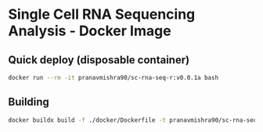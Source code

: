 # Single Cell RNA Sequencing Analysis - Docker Image

## Quick deploy (disposable container)

````sh
docker run --rm -it pranavmishra90/sc-rna-seq-r:v0.0.1a bash
````

## Building

````sh
docker buildx build -f ./docker/Dockerfile -t pranavmishra90/sc-rna-seq-r:v0.0.1a .
````